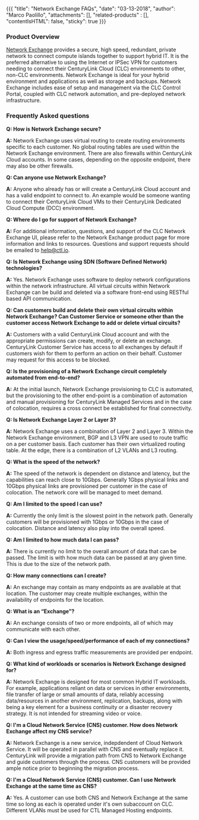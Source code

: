 {{{
  "title": "Network Exchange FAQs",
  "date": "03-13-2018",
  "author": "Marco Paolillo",
  "attachments": [],
  "related-products" : [],
  "contentIsHTML": false,
  "sticky": true
}}}

### Product Overview

[Network Exchange](https://www.ctl.io/network-exchange/) provides a secure, high speed, redundant, private network to connect compute islands together to support hybrid IT. It is the preferred alternative to using the Internet or IPSec VPN for customers needing to connect their CenturyLink Cloud (CLC) environments to other, non-CLC environments. Network Exchange is ideal for your hybrid environment and applications as well as storage and backups. Network Exchange includes ease of setup and management via the CLC Control Portal, coupled with CLC network automation, and pre-deployed network infrastructure. 

### Frequently Asked questions

**Q: How is Network Exchange secure?**

**A:** Network Exchange uses virtual routing to create routing environments specific to each customer. No global routing tables are used within the Network Exchange environment. There are also firewalls within CenturyLink Cloud accounts. In some cases, depending on the opposite endpoint, there may also be other firewalls.

**Q: Can anyone use Network Exchange?**

**A:** Anyone who already has or will create a CenturyLink Cloud account and has a valid endpoint to connect to. An example would be someone wanting to connect their CenturyLink Cloud VMs to their CenturyLink Dedicated Cloud Compute (DCC) environment.

**Q: Where do I go for support of Network Exchange?**

**A:** For additional information, questions, and support of the CLC Network Exchange UI, please refer to the Network Exchange product page for more information and links to resources. Questions and support requests should be emailed to help@ctl.io.

**Q: Is Network Exchange using SDN (Software Defined Network) technologies?**

**A:** Yes. Network Exchange uses software to deploy network configurations within the network infrastructure. All virtual circuits within Network Exchange can be build and deleted via a software front-end using RESTful based API communication.

**Q: Can customers build and delete their own virtual circuits within Network Exchange? Can Customer Service or someone other than the customer access Network Exchange to add or delete virtual circuits?**

**A:** Customers with a valid CenturyLink Cloud account and with the appropriate permissions can create, modify, or delete an exchange. CenturyLink Customer Service has access to all exchanges by default if customers wish for them to perform an action on their behalf. Customer may request for this access to be blocked.

**Q: Is the provisioning of a Network Exchange circuit completely automated from end-to-end?**

**A:** At the initial launch, Network Exchange provisioning to CLC is automated, but the provisioning to the other end-point is a combination of automation and manual provisioning for CenturyLink Managed Services and in the case of colocation, requires a cross connect be established for final connectivity.

**Q: Is Network Exchange Layer 2 or Layer 3?**

**A:** Network Exchange uses a combination of Layer 2 and Layer 3. Within the Network Exchange environment, BGP and L3 VPN are used to route traffic on a per customer basis. Each customer has their own virtualized routing table. At the edge, there is a combination of L2 VLANs and L3 routing.

**Q: What is the speed of the network?**

**A:** The speed of the network is dependent on distance and latency, but the capabilities can reach close to 10Gbps. Generally 1Gbps physical links and 10Gbps physical links are provisioned per customer in the case of colocation. The network core will be managed to meet demand.

**Q: Am I limited to the speed I can use?**

**A:** Currently the only limit is the slowest point in the network path. Generally customers will be provisioned with 1Gbps or 10Gbps in the case of colocation. Distance and latency also play into the overall speed.

**Q: Am I limited to how much data I can pass?**

**A:** There is currently no limit to the overall amount of data that can be passed. The limit is with how much data can be passed at any given time. This is due to the size of the network path.

**Q: How many connections can I create?**

**A:** An exchange may contain as many endpoints as are available at that location. The customer may create multiple exchanges, within the availability of endpoints for the location.

**Q: What is an “Exchange”?**

**A:** An exchange consists of two or more endpoints, all of which may communicate with each other.

**Q: Can I view the usage/speed/performance of each of my connections?**

**A:** Both ingress and egress traffic measurements are provided per endpoint.

**Q: What kind of workloads or scenarios is Network Exchange designed for?**

**A:** Network Exchange is designed for most common Hybrid IT workloads. For example, applications reliant on data or services in other environments, file transfer of large or small amounts of data, reliably accessing data/resources in another environment, replication, backups, along with being a key element for a business continuity or a disaster recovery strategy. It is not intended for streaming video or voice.

**Q: I'm a Cloud Network Service (CNS) customer. How does Network Exchange affect my CNS service?**

**A:** Network Exchange is a new service, indepdendent of Cloud Network Service. It will be operated in parallel with CNS and eventually replace it. CenturyLink will provide a migration path from CNS to Network Exchange and guide customers through the process. CNS customers will be provided ample notice prior to beginning the migration process. 

**Q: I'm a Cloud Network Service (CNS) customer. Can I use Network Exchange at the same time as CNS?**

**A:** Yes. A customer can use both CNS and Network Exchange at the same time so long as each is operated under it's own subaccount on CLC. Different VLANs must be used for CTL Managed Hosting endpoints.
